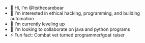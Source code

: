 - 👋 Hi, I’m @Itsthecarebear
- 👀 I’m interested in ethical hacking, programming, and building automation
- 🌱 I’m currently leveling up
- 💞️ I’m looking to collaborate on java and python programs
- ⚡ Fun fact: Combat vet turned programmer/goat raiser

<!---
Itsthecarebear/Itsthecarebear is a ✨ special ✨ repository because its `README.md` (this file) appears on your GitHub profile.
You can click the Preview link to take a look at your changes.
--->
